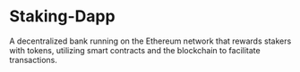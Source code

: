 # Staking-Dapp
A decentralized bank running on the Ethereum network that rewards stakers with tokens, utilizing smart contracts and the blockchain to facilitate transactions.
